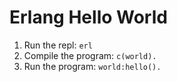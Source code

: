 # Erlang Hello World

1. Run the repl: `erl`
2. Compile the program: `c(world).`
3. Run the program: `world:hello().`

